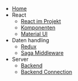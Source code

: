 <!-- docs/_sidebar.md -->

* [Home](overview/README.md)
* React
    * [React im Projekt](react/WasIstReact.md)
    * [Komponenten](react/AufbauKomponente.md)
    * [Material UI](react/MaterialUi.md)
* Daten handling
    * [Redux](middleware/Redux.md)
    * [Saga Middleware](middleware/SagaMiddleware.md)
* Server
    * [Backend](server/README.md)
    * [Backend Connection](/)